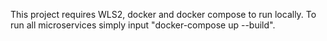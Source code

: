 This project requires WLS2, docker and docker compose to run locally.
To run all microservices simply input "docker-compose up --build".

